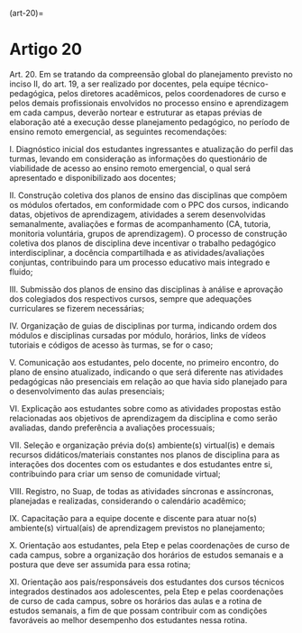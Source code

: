 (art-20)=

# Artigo 20

Art. 20. Em se tratando da compreensão global do planejamento previsto no inciso II, do art. 19, a ser realizado por
docentes, pela equipe técnico-pedagógica, pelos diretores acadêmicos, pelos coordenadores de curso e pelos demais
profissionais envolvidos no processo ensino e aprendizagem em cada campus, deverão nortear e estruturar as etapas
prévias de elaboração até a execução desse planejamento pedagógico, no período de ensino remoto emergencial, as
seguintes recomendações:

I. Diagnóstico inicial dos estudantes ingressantes e atualização do perfil das turmas, levando em consideração as
informações do questionário de viabilidade de acesso ao ensino remoto emergencial, o qual será apresentado e
disponibilizado aos docentes;

II. Construção coletiva dos planos de ensino das disciplinas que compõem os módulos ofertados, em conformidade
com o PPC dos cursos, indicando datas, objetivos de aprendizagem, atividades a serem desenvolvidas
semanalmente, avaliações e formas de acompanhamento (CA, tutoria, monitoria voluntária, grupos de
aprendizagem). O processo de construção coletiva dos planos de disciplina deve incentivar o trabalho pedagógico
interdisciplinar, a docência compartilhada e as atividades/avaliações conjuntas, contribuindo para um processo
educativo mais integrado e fluido;

III. Submissão dos planos de ensino das disciplinas à análise e aprovação dos colegiados dos respectivos cursos,
sempre que adequações curriculares se fizerem necessárias;

IV. Organização de guias de disciplinas por turma, indicando ordem dos módulos e disciplinas cursadas por
módulo, horários, links de vídeos tutoriais e códigos de acesso às turmas, se for o caso;

V. Comunicação aos estudantes, pelo docente, no primeiro encontro, do plano de ensino atualizado, indicando o
que será diferente nas atividades pedagógicas não presenciais em relação ao que havia sido planejado para o
desenvolvimento das aulas presenciais;

VI. Explicação aos estudantes sobre como as atividades propostas estão relacionadas aos objetivos de aprendizagem
da disciplina e como serão avaliadas, dando preferência a avaliações processuais;

VII. Seleção e organização prévia do(s) ambiente(s) virtual(is) e demais recursos didáticos/materiais constantes nos
planos de disciplina para as interações dos docentes com os estudantes e dos estudantes entre si, contribuindo para
criar um senso de comunidade virtual;

VIII. Registro, no Suap, de todas as atividades síncronas e assíncronas, planejadas e realizadas, considerando o
calendário acadêmico;

IX. Capacitação para a equipe docente e discente para atuar no(s) ambiente(s) virtual(ais) de aprendizagem
previstos no planejamento;

X. Orientação aos estudantes, pela Etep e pelas coordenações de curso de cada campus, sobre a organização dos
horários de estudos semanais e a postura que deve ser assumida para essa rotina;

XI. Orientação aos pais/responsáveis dos estudantes dos cursos técnicos integrados destinados aos adolescentes,
pela Etep e pelas coordenações de curso de cada campus, sobre os horários das aulas e a rotina de estudos semanais,
a fim de que possam contribuir com as condições favoráveis ao melhor desempenho dos estudantes nessa rotina.

